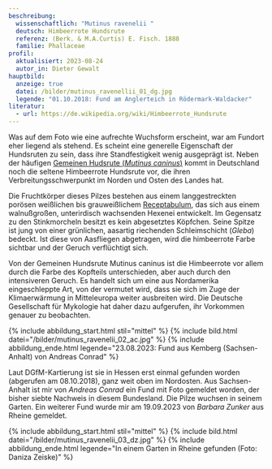 ```yaml
---
beschreibung:
  wissenschaftlich: "Mutinus ravenelii "
  deutsch: Himbeerrote Hundsrute
  referenz: (Berk. & M.A.Curtis) E. Fisch. 1888
  familie: Phallaceae
profil:
  aktualisiert: 2023-08-24
  autor_in: Dieter Gewalt
hauptbild:
  anzeige: true
  datei: /bilder/mutinus_ravenellii_01_dg.jpg
  legende: "01.10.2018: Fund am Anglerteich in Rödermark-Waldacker"
literatur:
  - url: https://de.wikipedia.org/wiki/Himbeerrote_Hundsrute
---
```

Was auf dem Foto wie eine aufrechte Wuchsform erscheint, war am Fundort eher liegend als stehend. Es scheint eine generelle Eigenschaft der Hundsruten zu sein, dass ihre Standfestigkeit wenig ausgeprägt ist. Neben der häufigen [Gemeinen Hudsrute (*Mutinus caninus*)](/pilze/mutinus-caninus-hundsrute) kommt in Deutschland noch die seltene Himbeerrote Hundsrute vor, die ihren Verbreitungsschwerpunkt im Norden und Osten des Landes hat.

Die Fruchtkörper dieses Pilzes bestehen aus einem langgestreckten porösen weißlichen bis grauweißlichem [Receptabulum](<Receptabulum "Glossar">), das sich aus einem walnußgroßen, unterirdisch wachsenden Hexenei entwickelt. Im Gegensatz zu den Stinkmorcheln besitzt es kein abgesetztes Köpfchen. Seine Spitze ist jung von einer  grünlichen, aasartig riechenden Schleimschicht (*Gleba*) bedeckt. Ist diese von Aasfliegen abgetragen, wird die himbeerrote Farbe sichtbar und der Geruch verflüchtigt sich.

Von der Gemeinen Hundsrute Mutinus caninus ist die Himbeerrote vor allem durch die Farbe des Kopfteils unterschieden, aber auch durch den intensiveren Geruch. Es handelt sich um eine aus Nordamerika eingeschleppte Art, von der vermutet wird, dass sie sich im Zuge der Klimaerwärmung in Mitteleuropa weiter ausbreiten wird. Die Deutsche Gesellschaft für Mykologie hat daher dazu aufgerufen, ihr Vorkommen genauer zu beobachten.

{% include abbildung_start.html stil="mittel" %}
{% include bild.html datei="/bilder/mutinus_ravenelii_02_ac.jpg" %}
{% include abbildung_ende.html legende="23.08.2023: Fund aus Kemberg (Sachsen-Anhalt) von Andreas Conrad" %}

Laut DGfM-Kartierung ist sie in Hessen erst einmal gefunden worden (abgerufen am 08.10.2018), ganz weit oben im Nordosten. Aus Sachsen-Anhalt ist mir von *Andreas Conrad* ein Fund mit Foto gemeldet worden, der bisher siebte Nachweis in diesem Bundesland. Die Pilze wuchsen in seinem Garten. Ein weiterer Fund wurde mir am 19.09.2023 von *Barbara Zunker* aus Rheine gemeldet.

{% include abbildung_start.html stil="mittel" %}
{% include bild.html datei="/bilder/mutinus_ravenelii_03_dz.jpg" %}
{% include abbildung_ende.html legende="In einem Garten in Rheine gefunden (Foto: Daniza Zeiske)" %}